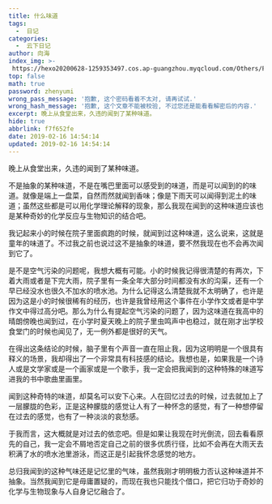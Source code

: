 ```yaml
---
title: 什么味道
tags:
  -  日记
categories:
  -  云下日记
author: 向海
index_img: >-
 https://hexo20200628-1259353497.cos.ap-guangzhou.myqcloud.com/Others/Fluid/about.png
top: false
math: true
password: zhenyumi
wrong_pass_message: '抱歉, 这个密码看着不太对, 请再试试.'
wrong_hash_message: '抱歉, 这个文章不能被校验, 不过您还是能看看解密后的内容.'
excerpt: 晚上从食堂出来，久违的闻到了某种味道。
hide: true
abbrlink: f7f652fe
date: 2019-02-16 14:54:14
updated: 2019-02-16 14:54:14
---
```


晚上从食堂出来，久违的闻到了某种味道。

不是抽象的某种味道，不是在嘴巴里面可以感受到的味道，而是可以闻到的的味道。就像是端上一盘菜，自然而然就闻到香味；像是下雨天可以闻得到泥土的味道；虽然这些都是可以用化学理论解释的现象，那么我现在闻到的这种味道应该也是某种奇妙的化学反应与生物知识的结合吧。

我记起来小的时候在院子里面疯跑的时候，就闻到过这种味道，这么说来，这就是童年的味道了。不过我之前也说过这不是抽象的味道，要不然我现在也不会再次闻到它了。

是不是空气污染的问题呢，我想大概有可能。小的时候我记得很清楚的有两次，下着大雨或者是下完大雨，院子里有一条全年大部分时间都没有水的沟渠，还有一个早已经没水也很久不加水的喷水池。为什么记得这么清楚我就不太明确了，也许是因为这是小的时候很稀有的经历，也许是我曾经用这个事件在小学作文或者是中学作文中得过高分吧。那么为什么有提起空气污染的问题了，因为这味道在我高中的晴朗傍晚也闻到过，在小学时夏天晚上的院子里虫鸣声中也稳过，就在刚才出学校食堂门的时候也闻见了，无一例外都是很好的天气。

在得出这条结论的时候，脑子里有个声音一直在阻止我，因为这明明是一个很具有释义的场景，我却得出了一个非常具有科技感的结论。我想也是，如果我是一个诗人或是文学家或是一个画家或是一个歌手，我一定会把我闻到的这种特殊的味道写进我的书中歌曲里画里。

闻到这种奇特的味道，却莫名可以安下心来。人在回忆过去的时候，过去就加上了一层朦胧的色彩，正是这种朦胧的感觉让人有了一种怀念的感觉，有了一种想停留在过去的感觉，也有了一种淡淡的哀愁感。

于我而言，这大概就是对过去的依恋吧。但是如果让我现在时光倒流，回去看看原先的自己，我一定会不屑地否定自己之前的很多优质行径，比如不会再在大雨天去积满了水的喷水池里游泳，而这正是引起我怀念感觉的地方。

总归我闻到的这种气味还是记忆里的气味，虽然我刚才明明极力否认这种味道并不抽象。当然我闻到它是毋庸置疑的，而现在我也只能找个借口，把它归功于奇妙的化学与生物现象与人自身记忆融合了。